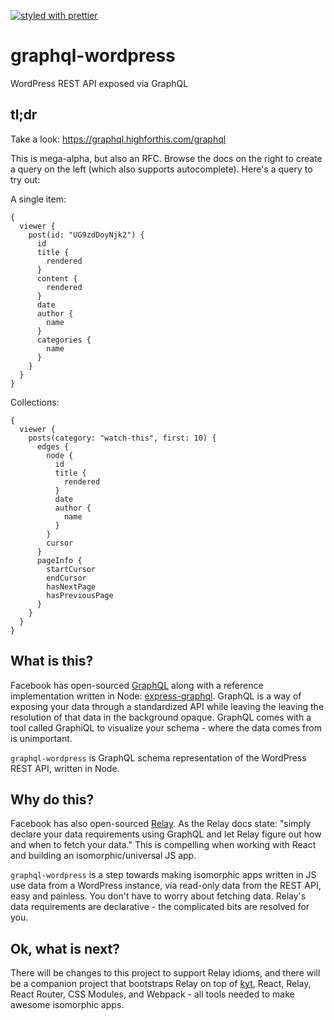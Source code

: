 [![styled with prettier](https://img.shields.io/badge/styled_with-prettier-ff69b4.svg)](https://github.com/prettier/prettier)

# graphql-wordpress
WordPress REST API exposed via GraphQL

## tl;dr

Take a look: https://graphql.highforthis.com/graphql

This is mega-alpha, but also an RFC. Browse the docs on the right to create a query on the left (which also supports autocomplete). Here's a query to try out:

A single item:
```
{
  viewer {
    post(id: "UG9zdDoyNjk2") {
      id
      title {
        rendered
      }
      content {
        rendered
      }
      date
      author {
        name
      }
      categories {
        name
      }
    }
  }
}
```

Collections:
```
{
  viewer {
    posts(category: "watch-this", first: 10) {
      edges {
        node {
          id
          title {
            rendered
          }
          date
          author {
            name
          }
        }
        cursor
      }
      pageInfo {
        startCursor
        endCursor
        hasNextPage
        hasPreviousPage
      }
    }
  }
}

```

## What is this?

Facebook has open-sourced [GraphQL](http://graphql.org/) along with a reference implementation written in Node: [express-graphql](https://github.com/graphql/express-graphql). GraphQL is a way of exposing your data through a standardized API while leaving the leaving the resolution of that data in the background opaque. GraphQL comes with a tool called GraphiQL to visualize your schema - where the data comes from is unimportant.

`graphql-wordpress` is GraphQL schema representation of the WordPress REST API, written in Node.

## Why do this?

Facebook has also open-sourced [Relay](https://facebook.github.io/relay/). As the Relay docs state: "simply declare your data requirements using GraphQL and let Relay figure out how and when to fetch your data." This is compelling when working with React and building an isomorphic/universal JS app.

`graphql-wordpress` is a step towards making isomorphic apps written in JS use data from a WordPress instance, via read-only data from the REST API, easy and painless. You don't have to worry about fetching data. Relay's data requirements are declarative - the complicated bits are resolved for you.

## Ok, what is next?

There will be changes to this project to support Relay idioms, and there will be a companion project that bootstraps Relay on top of [kyt](https://github.com/nytimes/kyt), React, Relay, React Router, CSS Modules, and Webpack - all tools needed to make awesome isomorphic apps.
